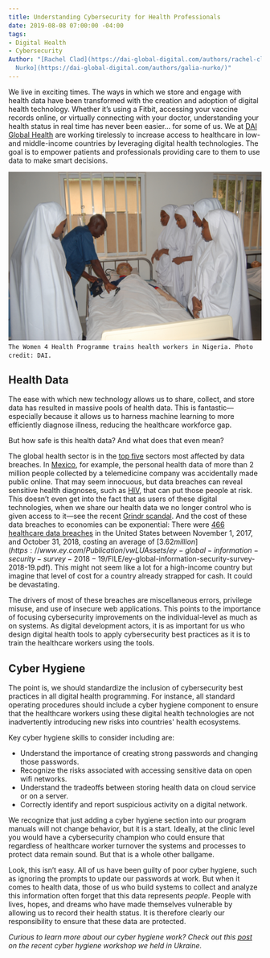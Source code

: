 ```yaml
---
title: Understanding Cybersecurity for Health Professionals
date: 2019-08-08 07:00:00 -04:00
tags:
- Digital Health
- Cybersecurity
Author: "[Rachel Clad](https://dai-global-digital.com/authors/rachel-clad/) and [Galia
  Nurko](https://dai-global-digital.com/authors/galia-nurko/)"
---
```


We live in exciting times. The ways in which we store and engage with health data have been transformed with the creation and adoption of digital health technology. Whether it’s using a Fitbit, accessing your vaccine records online, or virtually connecting with your doctor, understanding your health status in real time has never been easier… for some of us. We at [DAI Global Health](https://www.dai.com/our-work/solutions/global-health) are working tirelessly to increase access to healthcare in low- and middle-income countries by leveraging digital health technologies. The goal is to empower patients and professionals providing care to them to use data to make smart decisions.

<!--more-->

![DSC_0061.JPG](/uploads/DSC_0061.JPG)
`The Women 4 Health Programme trains health workers in Nigeria. Photo credit: DAI.`

## Health Data

The ease with which new technology allows us to share, collect, and store data has resulted in massive pools of health data. This is fantastic—especially because it allows us to harness machine learning to more efficiently diagnose illness, reducing the healthcare workforce gap.

But how safe is this health data? And what does that even mean?

The global health sector is in the [top five](https://enterprise.verizon.com/resources/reports/2019-data-breach-investigations-report.pdf) sectors most affected by data breaches. In [Mexico](https://www.bleepingcomputer.com/news/security/health-care-data-of-2-million-people-in-mexico-exposed-online), for example, the personal health data of more than 2 million people collected by a telemedicine company was accidentally made public online. That may seem innocuous, but data breaches can reveal sensitive health diagnoses, such as [HIV](https://www.nytimes.com/2019/01/28/world/asia/singapore-hiv-records.html), that can put those people at risk. This doesn’t even get into the fact that as users of these digital technologies, when we share our health data we no longer control who is given access to it—see the recent [Grindr scandal](https://www.buzzfeednews.com/article/azeenghorayshi/grindr-hiv-status-privacy#.rePVAd4x). And the cost of these data breaches to economies can be exponential: There were [466 healthcare data breaches](https://enterprise.verizon.com/resources/reports/2019-data-breach-investigations-report.pdf) in the United States between November 1, 2017, and October 31, 2018, costing an average of [$3.62 million](https://www.ey.com/Publication/vwLUAssets/ey-global-information-security-survey-2018-19/$FILE/ey-global-information-security-survey-2018-19.pdf). This might not seem like a lot for a high-income country but imagine that level of cost for a country already strapped for cash. It could be devastating.

The drivers of most of these breaches are miscellaneous errors, privilege misuse, and use of insecure web applications. This points to the importance of focusing cybersecurity improvements on the individual-level as much as on systems. As digital development actors, it is as important for us who design digital health tools to apply cybersecurity best practices as it is to train the healthcare workers using the tools.

## Cyber Hygiene

The point is, we should standardize the inclusion of cybersecurity best practices in all digital health programming. For instance, all standard operating procedures should include a cyber hygiene component to ensure that the healthcare workers using these digital health technologies are not inadvertently introducing new risks into countries' health ecosystems. 

Key cyber hygiene skills to consider including are:

* Understand the importance of creating strong passwords and changing those passwords.
* Recognize the risks associated with accessing sensitive data on open wifi networks.
* Understand the tradeoffs between storing health data on cloud service or on a server.
* Correctly identify and report suspicious activity on a digital network.

We recognize that just adding a cyber hygiene section into our program manuals will not change behavior, but it is a start. Ideally, at the clinic level you would have a cybersecurity champion who could ensure that regardless of healthcare worker turnover the systems and processes to protect data remain sound. But that is a whole other ballgame.

Look, this isn’t easy. All of us have been guilty of poor cyber hygiene, such as ignoring the prompts to update our passwords at work. But when it comes to health data, those of us who build systems to collect and analyze this information often forget that this data represents *people*. People with lives, hopes, and dreams who have made themselves vulnerable by allowing us to record their health status. It is therefore clearly our responsibility to ensure that these data are protected.

*Curious to learn more about our cyber hygiene work? Check out this [post](https://dai-global-digital.com/cybersecurity-lessons-from-ukraine.html) on the recent cyber hygiene workshop we held in Ukraine.*